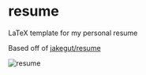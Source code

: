 # resume
LaTeX template for my personal resume

Based off of [jakegut/resume](https://github.com/jakegut/resume/)   

![resume](blob:https://github.com/007cca35-f1ea-49ec-a05d-85c11f8cbf39)
